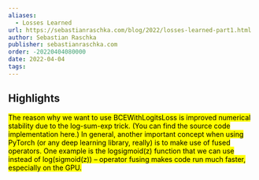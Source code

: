 ```yaml
---
aliases:
  - Losses Learned
url: https://sebastianraschka.com/blog/2022/losses-learned-part1.html
author: Sebastian Raschka
publisher: sebastianraschka.com
order: -20220404080000
date: 2022-04-04
tags:
---
```


## Highlights
<mark>The reason why we want to use BCEWithLogitsLoss is improved numerical stability due to the log-sum-exp trick. (You can find the source code implementation here.) In general, another important concept when using PyTorch (or any deep learning library, really) is to make use of fused operators. One example is the logsigmoid(z) function that we can use instead of log(sigmoid(z)) – operator fusing makes code run much faster, especially on the GPU.</mark>

